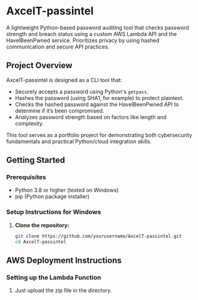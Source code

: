# AxcelT-passintel
A lightweight Python-based password auditing tool that checks password strength and breach status using a custom AWS Lambda API and the HaveIBeenPwned service. Prioritizes privacy by using hashed communication and secure API practices.

## Project Overview

AxcelT-passintel is designed as a CLI tool that:
- Securely accepts a password using Python's `getpass`.
- Hashes the password (using SHA1, for example) to protect plaintext.
- Checks the hashed password against the HaveIBeenPwned API to determine if it’s been compromised.
- Analyzes password strength based on factors like length and complexity.

This tool serves as a portfolio project for demonstrating both cybersecurity fundamentals and practical Python/cloud integration skills.

## Getting Started

### Prerequisites
- Python 3.8 or higher (tested on Windows)
- pip (Python package installer)

### Setup Instructions for Windows

1. **Clone the repository:**
   ```bash
   git clone https://github.com/yourusername/AxcelT-passintel.git
   cd AxcelT-passintel

## AWS Deployment Instructions

### Setting up the Lambda Function
1. Just upload the zip file in the directory.
